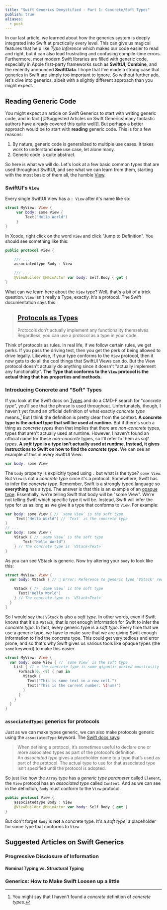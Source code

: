 ```yaml
---
title: "Swift Generics Demystified - Part 1: Concrete/Soft Types"
publish: true
aliases:
  - post
---
```



In our last article, we learned about how the generics system is deeply integrated into Swift at practically every level. This can give us magical features that help like *Type Inference* which makes our code easier to read and right, but it can also lead frustrating and confusing compile-time errors. Furthermore, most modern Swift libraries are filled with generic code, especially in Apple first-party frameworks such as **SwiftUI**, **Combine**, and the recently announced **SwiftData**. I hope that I've made a strong case that generics in Swift are simply too important to ignore. So without further ado, let's dive into generics, albeit with a slightly different approach than you might expect. 

## Reading Generic Code
You might expect an article on Swift Generics to start with writing generic code, and in fact [[#Suggested Articles on Swift Generics|many fantastic authors have already covered this quite well]]. But perhaps a better approach would be to start with **reading** generic code. This is for a few reasons: 
1. By nature, generic code is generalized to multiple use cases. It takes work to understand **one** use case, let alone many. 
2. Generic code is quite abstract. 

So here is what we will do. Let's look at a few basic common types that are used throughout SwiftUI, and see what we can learn from them, starting with the most basic of them all, the humble [View](https://developer.apple.com/documentation/swiftui/view). 

### SwiftUI's `View`
Every single SwiftUI View has a `: View` after it's name like so: 
```swift
struct MyView: View {
	 var body: some View {
		 Text("Hello World")
	 }
}
```
In Xcode, right click on the word `View` and click "Jump to Definition". You should see something like this: 
```swift
public protocol View {

    /// ...
    associatedtype Body : View

    /// ...
    @ViewBuilder @MainActor var body: Self.Body { get }
}
```
What can we learn here about the `View` type? Well, that's a bit of a trick question. `View` isn't really a Type, exactly. It's a protocol. The Swift documentation says this: 

> ## [Protocols as Types](https://docs.swift.org/swift-book/documentation/the-swift-programming-language/protocols/#Protocols-as-Types)
> 
> Protocols don’t actually implement any functionality themselves. Regardless, you can use a protocol as a type in your code.

Think of protocols as rules. In real life, if we follow certain rules, we get perks. If you pass the driving test, then you get the perk of being allowed to drive legally. Likewise, if your type conforms to the `View` protocol, then it now gets to do all the cool things that SwiftUI Views can do. But the View protocol doesn't actually do anything since it doesn't "actually implement any functionality".  **The Type that conforms to the `View` protocol is the actual thing that has properties and methods.**

### Introducing Concrete and "Soft" Types
If you look at the Swift docs on [Types](https://docs.swift.org/swift-book/documentation/the-swift-programming-language/types/) and do a CMD-F search for "*concrete type*", you'll see that the phrase is used throughout. Unfortunately, though, I haven't yet found an official definition of what exactly *concrete type* means.[^1] But I think the definition is pretty clear from the context. **A concrete type is the *actual* type that will be used at runtime.** But if there's such a thing as *concrete types* then that implies that there are *non-concrete* types, types that aren't actually used at runtime. However, I haven't found an official name for these *non-concrete* types, so I'll refer to them as *soft types*. **A _soft type_ is a type isn't actually used at runtime. Instead, it gives instructions to Swift on how to find the _concrete type_.**  We can see an example of this in every SwiftUI View: 

[^1]: You might say that I haven't found a *concrete* definition of *concrete types*.

```swift 
var body: some View
```
The `body` property is explicitly typed using `:` but what is the type? `some View`. But `View` is not a *concrete type* since it's a protocol. Somewhere, Swift has to infer the *concrete type*. Remember, Swift is a strongly typed language so **everything** has a type. The answer is that this is an example of an [opaque type](https://docs.swift.org/swift-book/documentation/the-swift-programming-language/opaquetypes). Essentially, we're telling Swift that body will be "some View". We're not telling Swift which specific type it will be. Instead, Swift will infer the type for us as long as we give it a type that conforms to `View`. For example: 

```swift
var body: some View { // `some View` is the soft type
	 Text("Hello World") // `Text` is the concrete type
}
// ...
var body: some View {
	VStack { // `some View` is the soft type
		Text("Hello World") 
	} // The concrete type is `VStack<Text>`
}
```

As you can see VStack is generic. Now try altering your `body` to look like this: 

```swift
struct MyView: View {
  var body: VStack { // 🛑 Error: Reference to generic type 'VStack' requires arguments in <...>

    VStack { // `some View` is the soft type
      Text("Hello World")
    } // The concrete type is `VStack<Text>`
  }
}
```

So I would say that `VStack` is also a *soft type*. In other words, even if Swift knows that it's a `VStack`, that is not enough information for Swift to infer the *concrete type*. In fact, every generic type is a *soft type*. Every time that we use a generic type, we have to make sure that we are giving Swift enough information to find the concrete type. This could get very tedious and error prone, and so that's why Swift gives us various tools like opaque types (the `some` keyword) to make this easier. 

```swift 
struct MyView: View {
  var body: some View { // `some View` is the soft type
    List { // ⭐ the concrete type is some gigantic nested monstrosity
      ForEach(0..<9) { num in
        VStack {
          Text("This is some text in a row cell.")
          Text("This is the current number: \(num)")
        }
      }
    }
  }
}
```

### `associatedType`: generics for protocols
Just as we can make types generic, we can also make protocols generic using the `associatedType` keyword. The [Swift docs says](https://docs.swift.org/swift-book/documentation/the-swift-programming-language/generics/): 
>When defining a protocol, it’s sometimes useful to declare one or more associated types as part of the protocol’s definition. An _associated type_ gives a placeholder name to a type that’s used as part of the protocol. The actual type to use for that associated type isn’t specified until the protocol is adopted.

So just like how the `Array` type has a *generic type parameter* called `Element`, the `View` protocol has an *associated type* called `Content`. And as we can see in the definition, `Body` must conform to the `View` protocol. 

```swift
public protocol View {
    associatedtype Body : View
    @ViewBuilder @MainActor var body: Self.Body { get }
}
```

But don't forget `Body` is **not** a concrete type. It's a *soft type*, a placeholder for some type that conforms to `View`. 
## Suggested Articles on Swift Generics
### Progressive Disclosure of Information



#### Nominal Typing vs. Structural Typing

### Generics: How to Make Swift Loosen up a little

